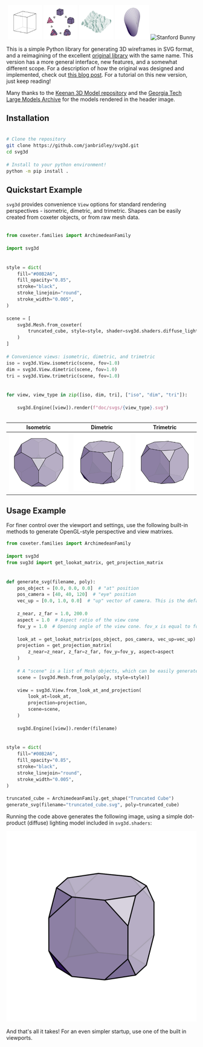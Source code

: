 <div style="text-align: center;">
   <img src='doc/svgs/cube-wireframe.svg' alt='Cube Wireframe' width='18%'/>
   <img src='doc/svgs/cycle-compact.svg' alt='Alternation Cycle' width='18%'/>
   <img src='doc/svgs/CrumpledDevelopable-tri-compact.svg' alt='Keenan CrumpledDevelopable' width='18%'/>
   <img src='doc/svgs/oloid_64-tri-compact.svg' alt='Keenan Oloid' width='18%'/>
   <!-- <img src='doc/svgs/teapot-tri.svg' alt='Stanford Teapot' width='20%'/> -->
   <img src='doc/svgs/bunny-tri-compact.svg' alt='Stanford Bunny' width='18%'/>
</div>



This is a simple Python library for generating 3D wireframes in SVG format, and a
reimagining of the excellent [original library](https://prideout.net/blog/svg_wireframes/#using-the-api)
with the same name. This version has a more general interface, new features, and a somewhat different scope. For a
description of how the original was designed and implemented, check out
[this blog post](https://prideout.net/blog/svg_wireframes/#using-the-api). For a tutorial on this new version, just keep reading!

Many thanks to the [Keenan 3D Model repository](https://www.cs.cmu.edu/~kmcrane/Projects/ModelRepository/)
and the [Georgia Tech Large Models Archive](https://sites.cc.gatech.edu/projects/large_models/)
for the models rendered in the header image.

## Installation

```bash

# Clone the repository
git clone https://github.com/janbridley/svg3d.git
cd svg3d

# Install to your python environment!
python -m pip install .

```


## Quickstart Example

`svg3d` provides convenience `View` options for standard rendering perspectives -
isometric, dimetric, and trimetric. Shapes can be easily created from coxeter objects,
or from raw mesh data.

```python

from coxeter.families import ArchimedeanFamily

import svg3d


style = dict(
    fill="#00B2A6",
    fill_opacity="0.85",
    stroke="black",
    stroke_linejoin="round",
    stroke_width="0.005",
)

scene = [
    svg3d.Mesh.from_coxeter(
        truncated_cube, style=style, shader=svg3d.shaders.diffuse_lighting
    )
]

# Convenience views: isometric, dimetric, and trimetric
iso = svg3d.View.isometric(scene, fov=1.0)
dim = svg3d.View.dimetric(scene, fov=1.0)
tri = svg3d.View.trimetric(scene, fov=1.0)


for view, view_type in zip([iso, dim, tri], ["iso", "dim", "tri"]):

    svg3d.Engine([view]).render(f"doc/svgs/{view_type}.svg")



```

| Isometric | Dimetric | Trimetric |
|-----------|----------|-----------|
| ![Isometric Image](doc/svgs/iso.svg) | ![Dimetric Image](doc/svgs/dim.svg) | ![Trimetric Image](doc/svgs/tri.svg) |


## Usage Example


For finer control over the viewport and settings, use the following built-in methods to generate
OpenGL-style perspective and view matrixes.

```python
from coxeter.families import ArchimedeanFamily

import svg3d
from svg3d import get_lookat_matrix, get_projection_matrix


def generate_svg(filename, poly):
    pos_object = [0.0, 0.0, 0.0]  # "at" position
    pos_camera = [40, 40, 120]  # "eye" position
    vec_up = [0.0, 1.0, 0.0]  # "up" vector of camera. This is the default value.

    z_near, z_far = 1.0, 200.0
    aspect = 1.0  # Aspect ratio of the view cone
    fov_y = 1.0  # Opening angle of the view cone. fov_x is equal to fov_y * aspect

    look_at = get_lookat_matrix(pos_object, pos_camera, vec_up=vec_up)
    projection = get_projection_matrix(
        z_near=z_near, z_far=z_far, fov_y=fov_y, aspect=aspect
    )

    # A "scene" is a list of Mesh objects, which can be easily generated from Coxeter!
    scene = [svg3d.Mesh.from_poly(poly, style=style)]

    view = svg3d.View.from_look_at_and_projection(
        look_at=look_at,
        projection=projection,
        scene=scene,
    )

    svg3d.Engine([view]).render(filename)


style = dict(
    fill="#00B2A6",
    fill_opacity="0.85",
    stroke="black",
    stroke_linejoin="round",
    stroke_width="0.005",
)

truncated_cube = ArchimedeanFamily.get_shape("Truncated Cube")
generate_svg(filename="truncated_cube.svg", poly=truncated_cube)
```

Running the code above generates the following image, using a simple dot-product
(diffuse) lighting model included in `svg3d.shaders`:

![Output for the first example.](doc/svgs/truncated_cube.svg)

And that's all it takes! For an even simpler startup, use one of the built in viewports.
